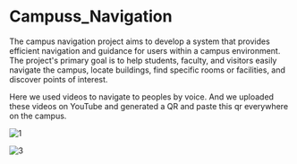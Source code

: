 # Campuss_Navigation
The campus navigation project aims to develop a system that provides efficient navigation and guidance for users within a campus environment. The project's primary goal is to help students, faculty, and visitors easily navigate the campus, locate buildings, find specific rooms or facilities, and discover points of interest.

Here we used videos to navigate to peoples by voice. And we uploaded these videos on YouTube and generated a QR and paste this qr everywhere on the campus.



![1](https://github.com/ankitkanojiya07/Campuss_Navigation/assets/94682775/52de2454-dfc5-4939-8108-9ec2b54e3864)

 ![3](https://github.com/ankitkanojiya07/Campuss_Navigation/assets/94682775/9242cd21-7180-4e64-bc3a-de8dbdd21712)
